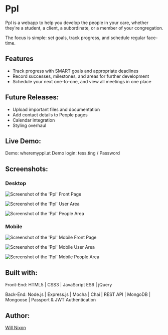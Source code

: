 Ppl
=================
Ppl is a webapp to help you develop the people in your care, whether they're a student, a client, a subordinate, or a member of your congregation.

The focus is simple: set goals, track progress, and schedule regular face-time.


Features
--------

* Track progress with SMART goals and appropriate deadlines
* Record successes, milestones, and areas for further development
* Schedule your next one-to-one, and view all meetings in one place


Future Releases:
---------------

* Upload important files and documentation
* Add contact details to People pages
* Calendar integration
* Styling overhaul


Live Demo:
---------

Demo: wheremyppl.at
Demo login: tess.ting / Password


Screenshots:
-----------

### Desktop
![Screenshot of the 'Ppl' Front Page](/public/images/front-page.png)

![Screenshot of the 'Ppl' User Area](/public/images/user-area.png)

![Screenshot of the 'Ppl' People Area](/public/images/people-area.png)


### Mobile
![Screenshot of the 'Ppl' Mobile Front Page](/public/images/front-page-mobile.png)

![Screenshot of the 'Ppl' Mobile User Area](/public/images/user-area-mobile.png)

![Screenshot of the 'Ppl' Mobile People Area](/public/images/people-area-mobile.png)


Built with:
-----------

Front-End: HTML5 | CSS3 | JavaScript ES6 | jQuery

Back-End: Node.js | Express.js | Mocha | Chai | REST API | MongoDB | Mongoose | Passport & JWT Authentication


Author:
------

[Will Nixon](https://www.devnx.io)
